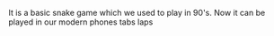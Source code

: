 It is a basic snake game which we used to play in 90's. Now it can be played in our modern phones tabs laps
